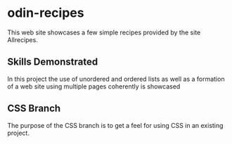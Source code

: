 # odin-recipes

This web site showcases a few simple recipes provided by the site Allrecipes.

## Skills Demonstrated

In this project the use of unordered and ordered lists as well as a formation of a web site using multiple pages coherently is showcased

## CSS Branch

The purpose of the CSS branch is to get a feel for using CSS in an existing project.
